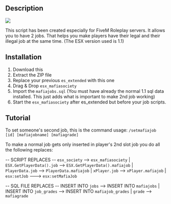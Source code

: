 ## Description

[![][product-screenshot]](https://i.imgur.com/ZLcXlqu.png)

This script has been created especially for FiveM Roleplay servers. It allows you to have 2 jobs. That helps you make players have their legal and their illegal job at the same time. (The ESX version used is 1.1)

## Installation

1. Download this
2. Extract the ZIP file
3. Replace your previous `es_extended` with this one
4. Drag & Drop `esx_mafiasociety`
5. Import the `mafiajobs.sql` (You must have already the normal 1.1 sql data installed. This just adds what is important to make 2nd job working)
6. Start the `esx_mafiasociety` after es_extended but before your job scripts.

## Tutorial

To set someone's second job, this is the command usage: `/setmafiajob [id] [mafiajobname] [mafiagrade]`

To make a normal job gets only inserted in player's 2nd slot job you do all the following replaces:

-- SCRIPT REPLACES --
`esx_society` --> `esx_mafiasociety` |
`ESX.GetPlayerData().job` --> `ESX.GetPlayerData().mafiajob` |
`PlayerData.job` --> `PlayerData.mafiajob` |
`xPlayer.job` --> `xPlayer.mafiajob` |
`esx:setJob` ---> `esx:setMafiaJob`

-- SQL FILE REPLACES --
INSERT INTO `jobs` --> INSERT INTO `mafiajobs` |
INSERT INTO `job_grades` --> INSERT INTO `mafiajob_grades` |
`grade` --> `mafiagrade`

[product-screenshot]: https://i.imgur.com/ZLcXlqu.png

